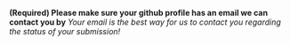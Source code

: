 **(Required) Please make sure your github profile has an email we can contact you by**
_Your email is the best way for us to contact you regarding the status of your submission!_
